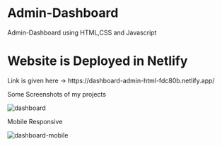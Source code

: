 # Admin-Dashboard
Admin-Dashboard using HTML,CSS and Javascript
<h1>Website is Deployed in Netlify</h1>
Link is given here -> https://dashboard-admin-html-fdc80b.netlify.app/

Some Screenshots of my projects

![dashboard](https://user-images.githubusercontent.com/78073395/171055996-9aedf371-b588-4d8e-a83a-37a2854f6b25.png)


Mobile Responsive


![dashboard-mobile](https://user-images.githubusercontent.com/78073395/171056020-8f1f32d0-a5fb-4180-adb5-374d7737a395.png)
